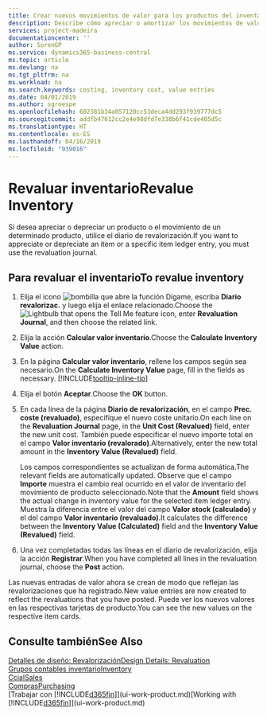```yaml
---
title: Crear nuevos movimientos de valor para los productos del inventario | Documentos de Microsoft
description: Describe cómo apreciar o amortizar los movimientos de valor de uno o varios productos del inventario enviando el valor calculado actual.
services: project-madeira
documentationcenter: ''
author: SorenGP
ms.service: dynamics365-business-central
ms.topic: article
ms.devlang: na
ms.tgt_pltfrm: na
ms.workload: na
ms.search.keywords: costing, inventory cost, value entries
ms.date: 04/01/2019
ms.author: sgroespe
ms.openlocfilehash: 602381b34a057120cc53deca4dd293f939777dc5
ms.sourcegitcommit: addfb47612cc2e4e98dfd7e338b6f41cde405d5c
ms.translationtype: HT
ms.contentlocale: es-ES
ms.lasthandoff: 04/16/2019
ms.locfileid: "939016"
---
```

# <a name="revalue-inventory"></a><span data-ttu-id="a766b-103">Revaluar inventario</span><span class="sxs-lookup"><span data-stu-id="a766b-103">Revalue Inventory</span></span>
<span data-ttu-id="a766b-104">Si desea apreciar o depreciar un producto o el movimiento de un determinado producto, utilice el diario de revalorización.</span><span class="sxs-lookup"><span data-stu-id="a766b-104">If you want to appreciate or depreciate an item or a specific item ledger entry, you must use the revaluation journal.</span></span>

## <a name="to-revalue-inventory"></a><span data-ttu-id="a766b-105">Para revaluar el inventario</span><span class="sxs-lookup"><span data-stu-id="a766b-105">To revalue inventory</span></span>
1. <span data-ttu-id="a766b-106">Elija el icono ![bombilla que abre la función Dígame](media/ui-search/search_small.png "Dígame que desea hacer"), escriba **Diario revalorizac.** y luego elija el enlace relacionado.</span><span class="sxs-lookup"><span data-stu-id="a766b-106">Choose the ![Lightbulb that opens the Tell Me feature](media/ui-search/search_small.png "Tell me what you want to do") icon, enter **Revaluation Journal**, and then choose the related link.</span></span>
2. <span data-ttu-id="a766b-107">Elija la acción **Calcular valor inventario**.</span><span class="sxs-lookup"><span data-stu-id="a766b-107">Choose the **Calculate Inventory Value** action.</span></span>
3. <span data-ttu-id="a766b-108">En la página **Calcular valor inventario**, rellene los campos según sea necesario.</span><span class="sxs-lookup"><span data-stu-id="a766b-108">On the **Calculate Inventory Value** page, fill in the fields as necessary.</span></span> [!INCLUDE[tooltip-inline-tip](includes/tooltip-inline-tip_md.md)]
4. <span data-ttu-id="a766b-109">Elija el botón **Aceptar**.</span><span class="sxs-lookup"><span data-stu-id="a766b-109">Choose the **OK** button.</span></span>
5. <span data-ttu-id="a766b-110">En cada línea de la página **Diario de revalorización**, en el campo **Prec. coste (revaluado)**, especifique el nuevo coste unitario.</span><span class="sxs-lookup"><span data-stu-id="a766b-110">On each line on the **Revaluation Journal** page, in the **Unit Cost (Revalued)** field, enter the new unit cost.</span></span> <span data-ttu-id="a766b-111">También puede especificar el nuevo importe total en el campo **Valor inventario (revalorado)**.</span><span class="sxs-lookup"><span data-stu-id="a766b-111">Alternatively, enter the new total amount in the **Inventory Value (Revalued)** field.</span></span>

    <span data-ttu-id="a766b-112">Los campos correspondientes se actualizan de forma automática.</span><span class="sxs-lookup"><span data-stu-id="a766b-112">The relevant fields are automatically updated.</span></span> <span data-ttu-id="a766b-113">Observe que el campo **Importe** muestra el cambio real ocurrido en el valor de inventario del movimiento de producto seleccionado.</span><span class="sxs-lookup"><span data-stu-id="a766b-113">Note that the **Amount** field shows the actual change in inventory value for the selected item ledger entry.</span></span> <span data-ttu-id="a766b-114">Muestra la diferencia entre el valor del campo **Valor stock (calculado)** y el del campo **Valor inventario (revaluado)**.</span><span class="sxs-lookup"><span data-stu-id="a766b-114">It calculates the difference between the **Inventory Value (Calculated)** field and the **Inventory Value (Revalued)** field.</span></span>
6. <span data-ttu-id="a766b-115">Una vez completadas todas las líneas en el diario de revalorización, elija la acción **Registrar**.</span><span class="sxs-lookup"><span data-stu-id="a766b-115">When you have completed all lines in the revaluation journal, choose the **Post** action.</span></span>

<span data-ttu-id="a766b-116">Las nuevas entradas de valor ahora se crean de modo que reflejan las revalorizaciones que ha registrado.</span><span class="sxs-lookup"><span data-stu-id="a766b-116">New value entries are now created to reflect the revaluations that you have posted.</span></span> <span data-ttu-id="a766b-117">Puede ver los nuevos valores en las respectivas tarjetas de producto.</span><span class="sxs-lookup"><span data-stu-id="a766b-117">You can see the new values on the respective item cards.</span></span>

## <a name="see-also"></a><span data-ttu-id="a766b-118">Consulte también</span><span class="sxs-lookup"><span data-stu-id="a766b-118">See Also</span></span>
[<span data-ttu-id="a766b-119">Detalles de diseño: Revalorización</span><span class="sxs-lookup"><span data-stu-id="a766b-119">Design Details: Revaluation</span></span>](design-details-revaluation.md)  
[<span data-ttu-id="a766b-120">Grupos contables inventario</span><span class="sxs-lookup"><span data-stu-id="a766b-120">Inventory</span></span>](inventory-manage-inventory.md)  
[<span data-ttu-id="a766b-121">Ccial</span><span class="sxs-lookup"><span data-stu-id="a766b-121">Sales</span></span>](sales-manage-sales.md)  
[<span data-ttu-id="a766b-122">Compras</span><span class="sxs-lookup"><span data-stu-id="a766b-122">Purchasing</span></span>](purchasing-manage-purchasing.md)  
<span data-ttu-id="a766b-123">[Trabajar con [!INCLUDE[d365fin](includes/d365fin_md.md)]](ui-work-product.md)</span><span class="sxs-lookup"><span data-stu-id="a766b-123">[Working with [!INCLUDE[d365fin](includes/d365fin_md.md)]](ui-work-product.md)</span></span>
